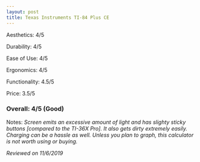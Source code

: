 ```yaml
---
layout: post
title: Texas Instruments TI-84 Plus CE
---
```


Aesthetics: 4/5

Durability: 4/5

Ease of Use: 4/5

Ergonomics: 4/5

Functionality: 4.5/5

Price: 3.5/5

### Overall: 4/5 (Good)

Notes: *Screen emits an excessive amount of light and has slighty sticky buttons [compared to the TI-36X Pro]. It also gets dirty 
extremely easily. Charging can be a hassle as well. Unless you plan to graph, this calculator is not worth using or buying.*

*Reviewed on 11/6/2019*
